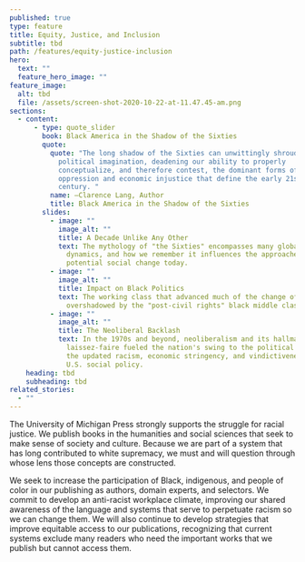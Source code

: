 ```yaml
---
published: true
type: feature
title: Equity, Justice, and Inclusion
subtitle: tbd
path: /features/equity-justice-inclusion
hero:
  text: ""
  feature_hero_image: ""
feature_image:
  alt: tbd
  file: /assets/screen-shot-2020-10-22-at-11.47.45-am.png
sections:
  - content:
      - type: quote_slider
        book: Black America in the Shadow of the Sixties
        quote:
          quote: "The long shadow of the Sixties can unwittingly shroud present-day
            political imagination, deadening our ability to properly
            conceptualize, and therefore contest, the dominant forms of racial
            oppression and economic injustice that define the early 21st
            century. "
          name: —Clarence Lang, Author
          title: Black America in the Shadow of the Sixties
        slides:
          - image: ""
            image_alt: ""
            title: A Decade Unlike Any Other
            text: The mythology of "the Sixties" encompasses many global events and changing
              dynamics, and how we remember it influences the approaches to
              potential social change today.
          - image: ""
            image_alt: ""
            title: Impact on Black Politics
            text: The working class that advanced much of the change of the '60s has been
              overshadowed by the "post-civil rights" black middle class.
          - image: ""
            image_alt: ""
            title: The Neoliberal Backlash
            text: In the 1970s and beyond, neoliberalism and its hallmarks of economic
              laissez-faire fueled the nation's swing to the political right and
              the updated racism, economic stringency, and vindictiveness of the
              U.S. social policy.
    heading: tbd
    subheading: tbd
related_stories:
  - ""
---
```

The University of Michigan Press strongly supports the struggle for racial justice. We publish books in the humanities and social sciences that seek to make sense of society and culture. Because we are part of a system that has long contributed to white supremacy, we must and will question through whose lens those concepts are constructed.

We seek to increase the participation of Black, indigenous, and people of color in our publishing as authors, domain experts, and selectors. We commit to develop an anti-racist workplace climate, improving our shared awareness of the language and systems that serve to perpetuate racism so we can change them. We will also continue to develop strategies that improve equitable access to our publications, recognizing that current systems exclude many readers who need the important works that we publish but cannot access them.